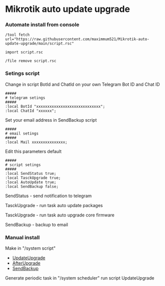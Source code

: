 # Mikrotik auto update upgrade

### Automate install from console 

```
/tool fetch url="https://raw.githubusercontent.com/maximmum521/Mikrotik-auto-update-upgrade/main/script.rsc"
```
```
import script.rsc
```
```
/file remove script.rsc
```  

### Setings script
Change in script BotId and ChatId on your own Telegram Bot ID and Chat ID 

```
#####
# telegram setings 
#####
:local BotId "xxxxxxxxxxxxxxxxxxxxxxxxxxxxx";
:local ChatId "xxxxxx";
```

Set your email address in SendBackup script
```
#####
# email setings
#####
:local Mail xxxxxxxxxxxxxxx;
```

Edit this parameters default 
```
#####
# script setings
#####
:local SendStatus true;
:local TasckUpgrade true;
:local AutoUpdate true;
:local SendBackup false;
```

SendStatus - send notification to telegram 

TasckUpgrade - run task auto update packages 

TasckUpgrade - run task auto upgrade core firmware

SendBackup - backup to email
    
### Manual install

Make in "/system script"
 - [UpdateUpgrade](https://raw.githubusercontent.com/maximmum521/Mikrotik-auto-update-upgrade/main/UpdateUpgrade) 
 - [AfterUpgrade](https://raw.githubusercontent.com/maximmum521/Mikrotik-auto-update-upgrade/main/AfterUpgrade) 
 - [SendBackup](https://raw.githubusercontent.com/maximmum521/Mikrotik-auto-update-upgrade/main/SendBackup) 

Generate periodic task in "/system scheduler" run script UpdateUpgrade
